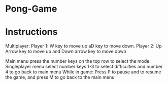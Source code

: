 # Pong-Game
# Instructions
Multiplayer:
Player 1: W key to move up aD key to move down.
Player 2: Up Arrow key to move up and Down arrow key to move down

Main menu press the number keys on the top row to select the mode.
Singleplayer menu select number keys 1-3 to select difficulties and number 4 to go back to main menu
While in game: Press P to pause and to resume the game, and press M to go back to the main menu
